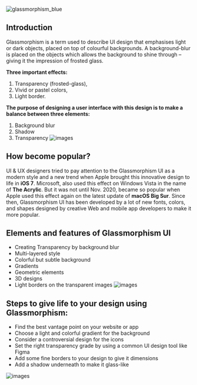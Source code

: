 ![glassmorphism_blue](https://user-images.githubusercontent.com/54928117/135566215-c3faeefc-f467-4bb4-bd4e-f2775394dc36.png)
## Introduction
Glassmorphism is a term used to describe UI design that emphasises light or dark objects, placed on top of colourful backgrounds. 
A background-blur is placed on the objects which allows the background to shine through – giving it the impression of frosted glass.

**Three important effects:**

1. Transparency (frosted-glass), 
2. Vivid or pastel colors, 
3. Light border.

**The purpose of designing a user interface with this design is to make a balance between three elements:**
1. Background blur
2. Shadow
3. Transparency
![images](https://encrypted-tbn0.gstatic.com/images?q=tbn:ANd9GcR_6Xe1bk5z5Bl7l1F1-NyTXK4ZiB5-fHSUZQ&usqp=CAU)
## How become popular?
UI & UX designers tried to pay attention to the Glassmorphism UI as a modern style and a new trend when Apple brought this innovative design to life in **iOS 7**.
Microsoft, also used this effect on Windows Vista in the name of **The Acrylic**.
But it was not until Nov. 2020, became so popular when Apple used this effect again on the latest update of **macOS Big Sur**.
Since then, Glassmorphism UI has been developed by a lot of new fonts, colors, and shapes designed by creative Web and mobile app developers to make it more popular.
## Elements and features of Glassmorphism UI
- Creating Transparency by background blur
- Multi-layered style
- Colorful but subtle background
- Gradients
- Geometric elements
- 3D designs
- Light borders on the transparent images
![images](https://encrypted-tbn0.gstatic.com/images?q=tbn:ANd9GcT515fj3-JPfS4QBJj7hKqgcl3eAexqkpboyQ&usqp=CAU)
## Steps to give life to your design using Glassmorphism:
- Find the best vantage point on your website or app
- Choose a light and colorful gradient for the background
- Consider a controversial design for the icons
- Set the right transparency grade by using a common UI design tool like Figma
- Add some fine borders to your design to give it dimensions
- Add a shadow underneath to make it glass-like

![images](https://encrypted-tbn0.gstatic.com/images?q=tbn:ANd9GcTRc0qR1mPPOl90VG6_BOx8ughbbqic9uTJvQ&usqp=CAU)

